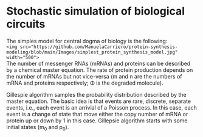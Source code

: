 # Stochastic simulation of biological circuits
The simples model for central dogma of biology is the following:
<br />
`<img src="https://github.com/ManuelaCarriero/protein-synthesis-modeling/blob/main/Images/simplest_protein_synthesis_model.jpg" width="500">`
<br />
The number of messenger RNAs (mRNAs) and proteins can be described by a chemical master equation. The rate of protein production depends on the number of mRNAs but not vice-versa (m and n are the numbers of mRNA and proteins respectively; Φ is the degraded molecule).

Gillespie algorithm samples the probability distribution described by the master equation. The basic idea is that events are rare, discrete, separate events, i.e., each event is an arrivial of a Poisson process. In this case, each event is a change of state that move either the copy number of mRNA or protein up or down by 1 in this case. Gillepsie algorithm starts with some initial states (m<sub>0</sub> and p<sub>0</sub>).
